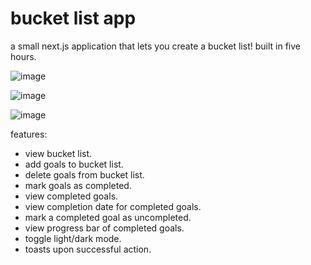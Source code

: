 # bucket list app

a small next.js application that lets you create a bucket list! built in five hours.

![image](https://github.com/oriodev/bucketlistapp/assets/93719767/e74c8216-dfc2-49fb-8b9d-1e85da6fb18f)

![image](https://github.com/oriodev/bucketlistapp/assets/93719767/f734b1d2-f64a-427d-9537-47de5511a05d)

![image](https://github.com/oriodev/bucketlistapp/assets/93719767/b7573ad3-af26-413e-9a07-bf76fa945a5b)


features:
- view bucket list.
- add goals to bucket list.
- delete goals from bucket list.
- mark goals as completed.
- view completed goals.
- view completion date for completed goals.
- mark a completed goal as uncompleted.
- view progress bar of completed goals.
- toggle light/dark mode.
- toasts upon successful action.
